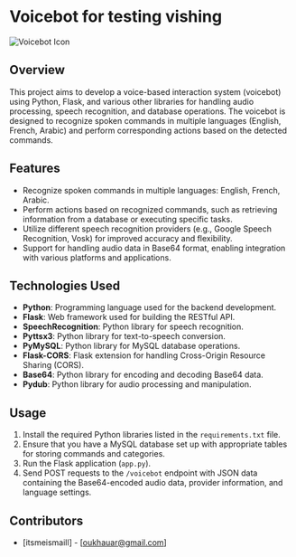 # Voicebot for testing vishing
![Voicebot Icon]([https://cdn-icons-png.flaticon.com/512/8090/8090687.png](https://nordvpn.com/wp-content/uploads/blog-social-what-is-vishing-1200x628-1.png))
## Overview
This project aims to develop a voice-based interaction system (voicebot) using Python, Flask, and various other libraries for handling audio processing, speech recognition, and database operations. The voicebot is designed to recognize spoken commands in multiple languages (English, French, Arabic) and perform corresponding actions based on the detected commands.

## Features
- Recognize spoken commands in multiple languages: English, French, Arabic.
- Perform actions based on recognized commands, such as retrieving information from a database or executing specific tasks.
- Utilize different speech recognition providers (e.g., Google Speech Recognition, Vosk) for improved accuracy and flexibility.
- Support for handling audio data in Base64 format, enabling integration with various platforms and applications.

## Technologies Used
- **Python**: Programming language used for the backend development.
- **Flask**: Web framework used for building the RESTful API.
- **SpeechRecognition**: Python library for speech recognition.
- **Pyttsx3**: Python library for text-to-speech conversion.
- **PyMySQL**: Python library for MySQL database operations.
- **Flask-CORS**: Flask extension for handling Cross-Origin Resource Sharing (CORS).
- **Base64**: Python library for encoding and decoding Base64 data.
- **Pydub**: Python library for audio processing and manipulation.

## Usage
1. Install the required Python libraries listed in the `requirements.txt` file.
2. Ensure that you have a MySQL database set up with appropriate tables for storing commands and categories.
3. Run the Flask application (`app.py`).
4. Send POST requests to the `/voicebot` endpoint with JSON data containing the Base64-encoded audio data, provider information, and language settings.

## Contributors
- [itsmeismaill] - [oukhauar@gmail.com]
